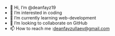 - 👋 Hi, I’m @deanfayz19
- 👀 I’m interested in coding
- 🌱 I’m currently learning web-development
- 💞️ I’m looking to collaborate on GitHub
- 📫 How to reach me :deanfayzullaev@gmail.com




<!---
deanfayz19/deanfayz19 is a ✨ special ✨ repository because its `README.md` (this file) appears on your GitHub profile.
You can click the Preview link to take a look at your changes.
--->
